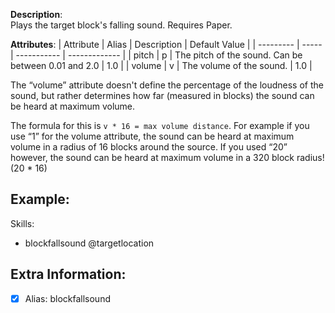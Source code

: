 **Description**:  
Plays the target block's falling sound. Requires Paper.

**Attributes**:
| Attribute | Alias | Description | Default Value |
| --------- | ----- | ----------- | ------------- |
| pitch | p | The pitch of the sound. Can be between 0.01 and 2.0 | 1.0 |
| volume | v | The volume of the sound. | 1.0 |

The “volume” attribute doesn't define the percentage of the loudness of the sound, but rather determines how far (measured in blocks) the sound can be heard at maximum volume.  

The formula for this is `v * 16 = max volume distance`. For example if you use “1” for the volume attribute, the sound can be heard at maximum volume in a radius of 16 blocks around the source. If you used “20” however, the sound can be heard at maximum volume in a 320 block radius! (20 * 16)

**Example**:
-----------

Skills:
- blockfallsound @targetlocation

**Extra Information**:
----------------------

- [x] Alias: blockfallsound